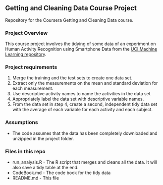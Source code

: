 ## Getting and Cleaning Data Course Project

Repository for the Coursera Getting and Cleaning Data course.

### Project Overview

This course project involves the tidying of some data of an experiment on Human Activity Recognition using Smartphone Data from the [UCI Machine Learning repository](http://archive.ics.uci.edu/ml/datasets/Human+Activity+Recognition+Using+Smartphones).

### Project requirements

1. Merge the training and the test sets to create one data set.
2. Extract only the measurements on the mean and standard deviation for each measurement. 
3. Use descriptive activity names to name the activities in the data set
4. Appropriately label the data set with descriptive variable names. 
5. From the data set in step 4, create a second, independent tidy data set with the average of each variable for each activity and each subject.

### Assumptions
* The code assumes that the data has been completely downloaded and unzipped in the project folder.

### Files in this repo

* run_analysis.R - The R script that merges and cleans all the data. It will also save a tidy table at the end.
* CodeBook.md - The code book for the tidy data
* README.md - This file